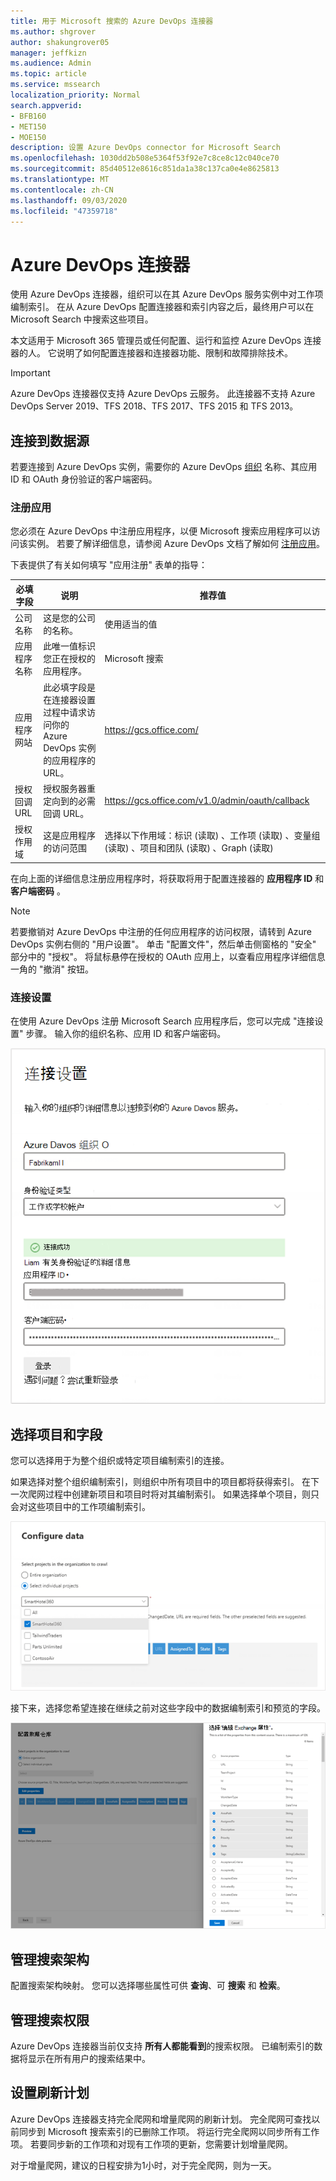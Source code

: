 ```yaml
---
title: 用于 Microsoft 搜索的 Azure DevOps 连接器
ms.author: shgrover
author: shakungrover05
manager: jeffkizn
ms.audience: Admin
ms.topic: article
ms.service: mssearch
localization_priority: Normal
search.appverid:
- BFB160
- MET150
- MOE150
description: 设置 Azure DevOps connector for Microsoft Search
ms.openlocfilehash: 1030dd2b508e5364f53f92e7c8ce8c12c040ce70
ms.sourcegitcommit: 85d40512e8616c851da1a38c137ca0e4e8625813
ms.translationtype: MT
ms.contentlocale: zh-CN
ms.lasthandoff: 09/03/2020
ms.locfileid: "47359718"
---
```

# <a name="azure-devops-connector"></a>Azure DevOps 连接器

使用 Azure DevOps 连接器，组织可以在其 Azure DevOps 服务实例中对工作项编制索引。 在从 Azure DevOps 配置连接器和索引内容之后，最终用户可以在 Microsoft Search 中搜索这些项目。

本文适用于 Microsoft 365 管理员或任何配置、运行和监控 Azure DevOps 连接器的人。 它说明了如何配置连接器和连接器功能、限制和故障排除技术。

>[!IMPORTANT]
>Azure DevOps 连接器仅支持 Azure DevOps 云服务。 此连接器不支持 Azure DevOps Server 2019、TFS 2018、TFS 2017、TFS 2015 和 TFS 2013。

## <a name="connect-to-a-data-source"></a>连接到数据源

若要连接到 Azure DevOps 实例，需要你的 Azure DevOps [组织](https://docs.microsoft.com/azure/devops/organizations/accounts/create-organization) 名称、其应用 ID 和 OAuth 身份验证的客户端密码。

### <a name="register-an-app"></a>注册应用

您必须在 Azure DevOps 中注册应用程序，以便 Microsoft 搜索应用程序可以访问该实例。 若要了解详细信息，请参阅 Azure DevOps 文档了解如何 [注册应用](https://docs.microsoft.com/azure/devops/integrate/get-started/authentication/oauth?view=azure-devops#register-your-app)。

下表提供了有关如何填写 "应用注册" 表单的指导：

 **必填字段** | **说明**      | **推荐值**
--- | --- | ---
| 公司名称         | 这是您的公司的名称。 | 使用适当的值   |
| 应用程序名称     | 此唯一值标识您正在授权的应用程序。    | Microsoft 搜索     |
| 应用程序网站  | 此必填字段是在连接器设置过程中请求访问你的 Azure DevOps 实例的应用程序的 URL。  | <https://gcs.office.com/>                |
| 授权回调 URL        | 授权服务器重定向到的必需回调 URL。 | <https://gcs.office.com/v1.0/admin/oauth/callback>|
| 授权作用域 | 这是应用程序的访问范围 | 选择以下作用域：标识 (读取) 、工作项 (读取) 、变量组 (读取) 、项目和团队 (读取) 、Graph (读取) |

在向上面的详细信息注册应用程序时，将获取将用于配置连接器的 **应用程序 ID** 和 **客户端密码** 。

>[!NOTE]
>若要撤销对 Azure DevOps 中注册的任何应用程序的访问权限，请转到 Azure DevOps 实例右侧的 "用户设置"。 单击 "配置文件"，然后单击侧窗格的 "安全" 部分中的 "授权"。 将鼠标悬停在授权的 OAuth 应用上，以查看应用程序详细信息一角的 "撤消" 按钮。

### <a name="connection-settings"></a>连接设置

在使用 Azure DevOps 注册 Microsoft Search 应用程序后，您可以完成 "连接设置" 步骤。 输入你的组织名称、应用 ID 和客户端密码。

![连接应用程序设置](media/ADO_Connection_settings_2.png)

## <a name="select-projects-and-fields"></a>选择项目和字段

您可以选择用于为整个组织或特定项目编制索引的连接。

如果选择对整个组织编制索引，则组织中所有项目中的项目都将获得索引。 在下一次爬网过程中创建新项目和项目时将对其编制索引。 如果选择单个项目，则只会对这些项目中的工作项编制索引。

![配置数据](media/ADO_Configure_data.png)

接下来，选择您希望连接在继续之前对这些字段中的数据编制索引和预览的字段。

![选择属性](media/ADO_choose_properties.png)

## <a name="manage-the-search-schema"></a>管理搜索架构

配置搜索架构映射。 您可以选择哪些属性可供 **查询**、可 **搜索** 和 **检索**。

## <a name="manage-search-permissions"></a>管理搜索权限

Azure DevOps 连接器当前仅支持 **所有人都能看到**的搜索权限。 已编制索引的数据将显示在所有用户的搜索结果中。

## <a name="set-the-refresh-schedule"></a>设置刷新计划

Azure DevOps 连接器支持完全爬网和增量爬网的刷新计划。 完全爬网可查找以前同步到 Microsoft 搜索索引的已删除工作项。 将运行完全爬网以同步所有工作项。 若要同步新的工作项和对现有工作项的更新，您需要计划增量爬网。

对于增量爬网，建议的日程安排为1小时，对于完全爬网，则为一天。
